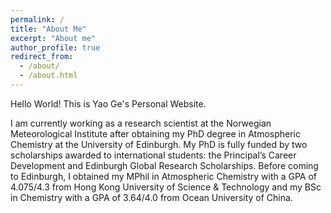 ```yaml
---
permalink: /
title: "About Me"
excerpt: "About me"
author_profile: true
redirect_from: 
  - /about/
  - /about.html
---
```


Hello World! This is Yao Ge's Personal Website.

I am currently working as a research scientist at the Norwegian Meteorological Institute after obtaining my PhD degree in Atmospheric Chemistry at the University of Edinburgh. My PhD is fully funded by two scholarships awarded to international students: the Principal’s Career Development and Edinburgh Global Research Scholarships. Before coming to Edinburgh, I obtained my MPhil in Atmospheric Chemistry with a GPA of 4.075/4.3 from Hong Kong University of Science & Technology and my BSc in Chemistry with a GPA of 3.64/4.0 from Ocean University of China.
